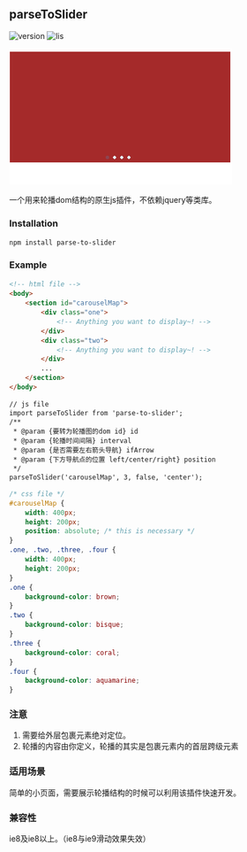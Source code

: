 ## parseToSlider
![version](https://img.shields.io/badge/parseToSlider-v1.0.4-blue)
![lis](https://img.shields.io/badge/parseToSlider-MIT-green)

![demo1](https://raw.githubusercontent.com/HolyZheng/parseToSlide/master/images/demo1.gif)

一个用来轮播dom结构的原生js插件，不依赖jquery等类库。

### Installation
```
npm install parse-to-slider
```

### Example
```HTML
<!-- html file -->
<body>
    <section id="carouselMap">
        <div class="one">
            <!-- Anything you want to display~! -->
        </div>
        <div class="two">
            <!-- Anything you want to display~! -->
        </div>
        ...
    </section>
</body>
```

```JS
// js file
import parseToSlider from 'parse-to-slider';
/**
 * @param {要转为轮播图的dom id} id 
 * @param {轮播时间间隔} interval 
 * @param {是否需要左右箭头导航} ifArrow 
 * @param {下方导航点的位置 left/center/right} position 
 */
parseToSlider('carouselMap', 3, false, 'center');
```
```CSS
/* css file */
#carouselMap {
    width: 400px;
    height: 200px;
    position: absolute; /* this is necessary */
}
.one, .two, .three, .four {
    width: 400px;
    height: 200px; 
}
.one {
    background-color: brown;
}
.two {
    background-color: bisque;
}
.three {
    background-color: coral;
}
.four {
    background-color: aquamarine;
}
```

### 注意
1. 需要给外层包裹元素绝对定位。
2. 轮播的内容由你定义，轮播的其实是包裹元素内的首层跨级元素

### 适用场景
简单的小页面，需要展示轮播结构的时候可以利用该插件快速开发。

### 兼容性
ie8及ie8以上。（ie8与ie9滑动效果失效）
